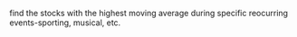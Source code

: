 find the stocks with the highest moving average during specific reocurring events-sporting, musical, etc.
